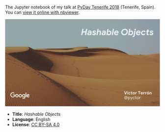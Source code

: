 The Jupyter notebook of my talk at [PyDay Tenerife 2018](https://pythoncanarias.es/events/pydaytf18/) (Tenerife, Spain). You can [view it online with nbviewer][nbviewer].

[![Front slide](./images/Cover.jpg)][nbviewer]

- **Title**: *Hashable Objects*
- **Language**: English
- **License**: [CC BY-SA 4.0](http://creativecommons.org/licenses/by-sa/4.0/)

[nbviewer]: http://nbviewer.jupyter.org/github/vterron/python-talks/blob/master/%5B2018%5D%20Hashable%20Objects/python-hashable.ipynb
